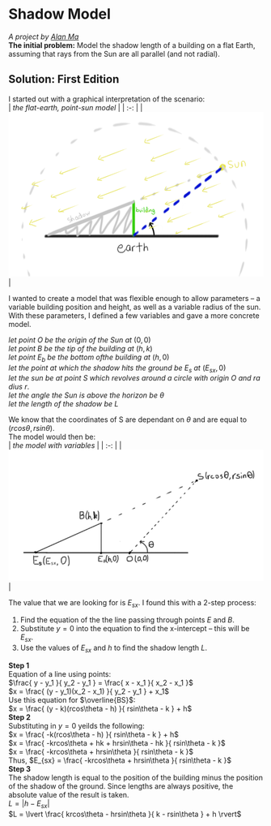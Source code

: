 <link rel="stylesheet" href="assets/custom.css">
<title>shadows on a flat earth</title>

# Shadow Model
*A project by [Alan Ma](https://alan-ma.me)*  
**The initial problem:** Model the shadow length of a building on a flat Earth, assuming that rays from the Sun are all parallel (and not radial).

## Solution: First Edition
I started out with a graphical interpretation of the scenario:  
| *the flat-earth, point-sun model* |
| :-: |
| ![shadow model 1 - graphical representation](assets/shadow-model-1.png) |

I wanted to create a model that was flexible enough to allow parameters – a variable building position and height, as well as a variable radius of the sun.
With these parameters, I defined a few variables and gave a more concrete model.

$let \ point \ O \ be \ the \ origin \ of \ the \ Sun \ at \ (0,0)$  
$let \ point \ B \ be \ the \ tip \ of \ the \ building \ at \ (h,k)$  
$let \ point \ E_b \ be \ the \ bottom \ of the \ building \ at \ (h,0)$  
$let \ the \ point \ at \ which \ the \ shadow \ hits \ the \ ground \ be \ E_s \ at \ (E_{sx},0)$  
$let \ the \ sun \ be \ at \ point \ S \ which \ revolves \ around \ a \ circle \ with \ origin \ O \ and \ radius \ r.$  
$let \ the \ angle \ the \ Sun \ is \ above \ the \ horizon \ be \ \theta$
$let \ the \ length \ of \ the \ shadow \ be \ L$

We know that the coordinates of S are dependant on $\theta$ and are equal to $(rcos\theta,rsin\theta)$.  
The model would then be:  
| *the model with variables* |
| :-: |
| ![shadow model 2 - graphical representation](assets/shadow-model-2.png) |

The value that we are looking for is $E_{sx}$. I found this with a 2-step process:  
1. Find the equation of the the line passing through points $E$ and $B$.
2. Substitute $y=0$ into the equation to find the x-intercept – this will be $E_{sx}$.
3. Use the values of $E_{sx}$ and $h$ to find the shadow length $L$.

**Step 1**  
Equation of a line using points:  
$\frac{ y - y_1 }{ y_2 - y_1 } = \frac{ x - x_1 }{ x_2 - x_1 }$   
$x = \frac{ (y - y_1)(x_2 - x_1) }{ y_2 - y_1 } + x_1$  
Use this equation for $\overline{BS}$:  
$x = \frac{ (y - k)(rcos\theta - h) }{ rsin\theta - k } + h$  
**Step 2**  
Substituting in $y=0$ yeilds the following:  
$x = \frac{ -k(rcos\theta - h) }{ rsin\theta - k } + h$  
$x = \frac{ -krcos\theta + hk + hrsin\theta - hk }{ rsin\theta - k }$  
$x = \frac{ -krcos\theta + hrsin\theta }{ rsin\theta - k }$  
Thus, $E_{sx} = \frac{ -krcos\theta + hrsin\theta }{ rsin\theta - k }$  
**Step 3**  
The shadow length is equal to the position of the building minus the position of the shadow of the ground. Since lengths are always positive, the absolute value of the result is taken.  
$L = \lvert h - E_{sx} \rvert$  
$L = \lvert \frac{ krcos\theta - hrsin\theta }{ k - rsin\theta } + h \rvert$  

